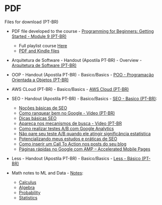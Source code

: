 # PDF
Files for download (PT-BR)

* PDF file developed to the course - [Programming for Beginners: Getting Started - Module 9 (PT-BR)](https://dsperax.github.io/#projects)
  * Full playlist course [Here](https://www.youtube.com/playlist?list=PLmqkw6CHug4g-4eIksKO-a_biyxz0-EU-)
  * [PDF and Kindle files](https://github.com/dsperax/pdf-for-download/tree/main/Getting%20Started%20-%20Module%209%20(PT-BR)%20-%20PDF-Kindle)

* Arquitetura de Software - Handout (Apostila PT-BR) - Overview - [Arquitetura de Software (PT-BR)](https://github.com/dsperax/pdf-for-download/tree/main/Arquitetura%20de%20Software%20(PT-BR))

* OOP - Handout (Apostila PT-BR) - Basico/Basics - [POO - Programação Orientada a Objetos (PT-BR)](https://github.com/dsperax/pdf-for-download/blob/main/POO%20-%20Programa%C3%A7%C3%A3o%20Orientada%20a%20Objetos%20(PT-BR)/POO%20-%20Programa%C3%A7%C3%A3o%20Orientada%20a%20Objetos%20(PT-BR).pdf)

* AWS CLoud (PT-BR) - Basico/Basics - [AWS Cloud  (PT-BR)](https://github.com/dsperax/pdf-for-download/blob/main/AWS%20Cloud%20(PT-BR)/AWS%20Cloud%20(PT-BR).pdf)

* SEO - Handout (Apostila PT-BR) - Basico/Basics - [SEO - Basico (PT-BR)](https://github.com/dsperax/pdf-for-download/blob/main/SEO%20-%20B%C3%A1sico%20(PT-BR)/SEO%20-%20Apostila%20(PT-BR).pdf):
  * [Noções básicas de SEO](https://www.alura.com.br/artigos/nocoes-basicas-de-seo)
  * [Como ranquear bem no Google - Vídeo (PT-BR)](https://www.youtube.com/watch?v=PfGyzrLGqZ8)
  * [Dicas básicas SEO](https://www.alura.com.br/artigos/dicas-de-seo-que-eu-devia-ter-escutado-no-inicio-de-minha-carreira)
  * [Apareça nos mecanismos de busca - Vídeo (PT-BR](https://www.youtube.com/watch?v=DIhn1aXVVDE)
  * [Como realizar testes A/B com Google Analytics](https://blog.caelum.com.br/como-realizar-testes-ab-com-o-google-analytics/)
  * [Não pare seu teste A/B quando ele atingir significância estatística](https://blog.caelum.com.br/nao-pare-seu-teste-ab-quando-ele-atingir-significancia-estatistica/)
  * [Potencializando meus estudos e práticas de SEO](https://www.alura.com.br/artigos/potencializando-meus-estudos-e-praticas-de-seo)
  * [Como inserir um Call To Action nos posts do seu blog](https://www.alura.com.br/artigos/como-inserir-um-call-to-action-nos-posts-do-seu-blog)
  * [Páginas rápidas no Google com AMP – Accelerated Mobile Pages](https://blog.caelum.com.br/paginas-rapidas-no-google-com-amp-accelerated-mobile-pages/)

* Less - Handout (Apostila PT-BR) - Basico/Basics - [Less - Básico (PT-BR)](https://github.com/dsperax/pdf-for-download/blob/main/Less%20-%20B%C3%A1sico%20(PT-BR)/Less%20-%20B%C3%A1sico.pdf)

* Math notes to ML and Data - [Notes](https://github.com/dsperax/pdf-for-download/tree/main/Math-notes):
  * [Calculus](https://github.com/dsperax/pdf-for-download/blob/main/Math-notes/Calculus-notes.pdf)
  * [Algebra](https://github.com/dsperax/pdf-for-download/blob/main/Math-notes/algebra-notes.pdf)
  * [Probability](https://github.com/dsperax/pdf-for-download/blob/main/Math-notes/probability-notes.pdf)
  * [Statistics](https://github.com/dsperax/pdf-for-download/blob/main/Math-notes/statistic-notes.pdf)
